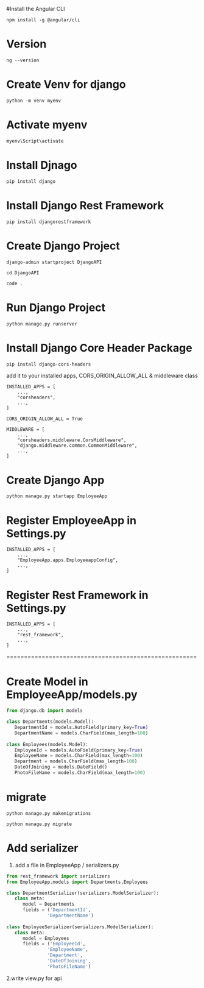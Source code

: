 #Install the Angular CLI
```shell
npm install -g @angular/cli
```
# Version
```shell
ng --version
```
# Create Venv for django
```shell
python -m venv myenv
```
# Activate myenv 
```shell
myenv\Script\activate
```
# Install Djnago
```shell
pip install django
```
# Install Django Rest Framework
```shell
pip install djangorestframework
```
# Create Django Project
```shell
django-admin startproject DjangoAPI 
```
```shell
cd DjangoAPI 
```
```shell
code . 
```
# Run Django Project
```shell
python manage.py runserver
```
# Install Django Core Header Package
```shell
pip install django-cors-headers
```
add it to your installed apps, CORS_ORIGIN_ALLOW_ALL & middleware class 
```
INSTALLED_APPS = [
    ...,
    "corsheaders",
    ...,
]

CORS_ORIGIN_ALLOW_ALL = True

MIDDLEWARE = [
    ...,
    "corsheaders.middleware.CorsMiddleware",
    "django.middleware.common.CommonMiddleware",
    ...,
]
```

# Create Django App
```shell
python manage.py startapp EmployeeApp
```

# Register EmployeeApp in Settings.py
```
INSTALLED_APPS = [
    ...,
    "EmployeeApp.apps.EmployeeappConfig",
    ...,
]
```

# Register Rest Framework in Settings.py
```
INSTALLED_APPS = [
    ...,
    "rest_framework",
    ...,
]
```

======================================================

# Create Model in EmployeeApp/models.py

```python
from django.db import models

class Departments(models.Model):
   DepartmentId = models.AutoField(primary_key=True)
   DepartmentName = models.CharField(max_length=100)
    
class Employees(models.Model):
   EmployeeId = models.AutoField(primary_key=True)
   EmployeeName = models.CharField(max_length=100)
   Department = models.CharField(max_length=100)
   DateOfJoining = models.DateField()
   PhotoFileName = models.CharField(max_length=100)
```

# migrate
```shell
python manage.py makemigrations
```
```shell
python manage.py migrate
```

# Add serializer
1. add a file in EmployeeApp / serializers.py 

```python
from rest_framework import serializers
from EmployeeApp.models import Departments,Employees

class DepartmentSerializer(serializers.ModelSerializer):
   class meta:
      model = Departments
      fields = ('DepartmentId',
               'DepartmentName')
      
class EmployeeSerializer(serializers.ModelSerializer):
   class meta:
      model = Employees
      fields = ('EmployeeId', 
               'EmployeeName', 
               'Department', 
               'DateOfJoining', 
               'PhotoFileName')
```

2.write view.py for api




